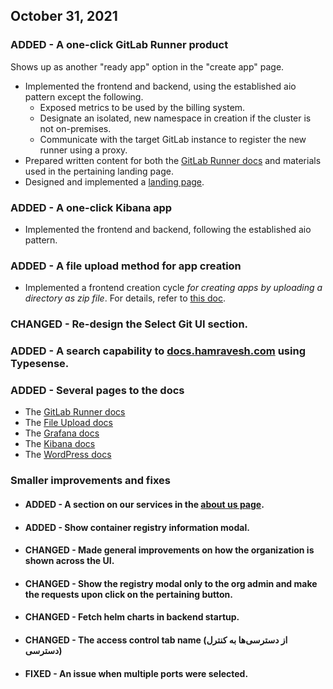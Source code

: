 ## October 31, 2021

### ADDED - A one-click GitLab Runner product
Shows up as another "ready app" option in the "create app" page.
* Implemented the frontend and backend, using the established aio pattern 
except the following.
  * Exposed metrics to be used by the billing system.
  * Designate an isolated, new namespace in creation if the cluster is not on-premises.
  * Communicate with the target GitLab instance to register the new runner using a proxy. 
* Prepared written content for both the [GitLab Runner docs](https://docs.hamravesh.com/gitlab-runner/) 
and materials used in the pertaining landing page.
* Designed and implemented a [landing page](https://hamravesh.com/gitlab-runner/).

### ADDED - A one-click Kibana app
* Implemented the frontend and backend, following the established aio pattern.

### ADDED - A file upload method for app creation
* Implemented a frontend creation cycle *for creating apps by uploading a directory as zip file*. For details, refer
to [this doc](https://docs.hamravesh.com/darkube/apps/file-upload/).

### CHANGED - Re-design the Select Git UI section.

### ADDED - A search capability to [docs.hamravesh.com](https://docs.hamravesh.com/) using Typesense.

### ADDED - Several pages to the docs
* The [GitLab Runner docs](https://docs.hamravesh.com/gitlab-runner/) 
* The [File Upload docs](https://docs.hamravesh.com/darkube/apps/file-upload/)
* The [Grafana docs](https://docs.hamravesh.com/darkube/apps/grafana/)
* The [Kibana docs](https://docs.hamravesh.com/darkube/apps/Kibana/)
* The [WordPress docs](https://docs.hamravesh.com/darkube/apps/wordpress/)

### Smaller improvements and fixes
* #### ADDED - A section on our services in the [about us page](https://hamravesh.com/about-us/).
* #### ADDED - Show container registry information modal.
* #### CHANGED - Made general improvements on how the organization is shown across the UI.
* #### CHANGED - Show the registry modal only to the org admin and make the requests upon click on the pertaining button.
* #### CHANGED - Fetch helm charts in backend startup.
* #### CHANGED - The access control tab name (از دسترسی‌ها به کنترل دسترسی)
* #### FIXED - An issue when multiple ports were selected.

